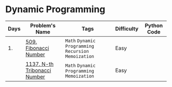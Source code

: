 # Dynamic Programming

| Days | Problem's Name | Tags | Difficulty | Python Code |
| ---- | -------------- | ---- | ---------- | ----------- |
| 1.   | [509. Fibonacci Number](https://leetcode.com/problems/fibonacci-number/) | `Math` `Dynamic Programming` `Recursion` `Memoization` | Easy | |
|      | [1137. N-th Tribonacci Number](https://leetcode.com/problems/n-th-tribonacci-number/) | `Math` `Dynamic Programming` `Memoization` | Easy | |

